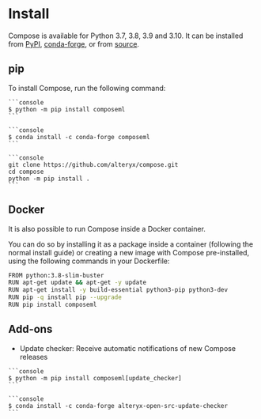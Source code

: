 # Install

Compose is available for Python 3.7, 3.8, 3.9 and 3.10. It can be installed from [PyPI](https://pypi.org/project/composeml/), [conda-forge](https://anaconda.org/conda-forge/composeml), or from [source](https://github.com/alteryx/compose).

## pip

To install Compose, run the following command:

````{tab} PyPI
```console
$ python -m pip install composeml
```
````

````{tab} Conda
```console
$ conda install -c conda-forge composeml
```
````

````{tab} Source
```console
git clone https://github.com/alteryx/compose.git
cd compose
python -m pip install .
```
````

## Docker
It is also possible to run Compose inside a Docker container.

You can do so by installing it as a package inside a container (following the normal install guide) or
creating a new image with Compose pre-installed, using the following commands in your Dockerfile:

```bash
FROM python:3.8-slim-buster
RUN apt-get update && apt-get -y update
RUN apt-get install -y build-essential python3-pip python3-dev
RUN pip -q install pip --upgrade
RUN pip install composeml
```

## Add-ons

* Update checker: Receive automatic notifications of new Compose releases

````{tab} PyPI
```console
$ python -m pip install composeml[update_checker]
```
````

````{tab} Conda
```console
$ conda install -c conda-forge alteryx-open-src-update-checker
```
````
